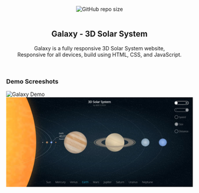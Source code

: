<div align="center">
  
  ![GitHub repo size](https://img.shields.io/github/repo-size/codewithsadee/adex)
  <br />
  <br />

  <h2 align="center">Galaxy - 3D Solar System</h2>

Galaxy is a fully responsive 3D Solar System website, <br />Responsive for all devices, build using HTML, CSS, and JavaScript.


</div>

<br />

### Demo Screeshots

![Galaxy Demo]([image\1.jpg](https://github.com/MohitPandey0/HelloWorld.github.io/blob/main/image/1.jpg?raw=true) "Desktop Demo")
![Galaxy Demo](image\2.jpg "Desktop Demo")
